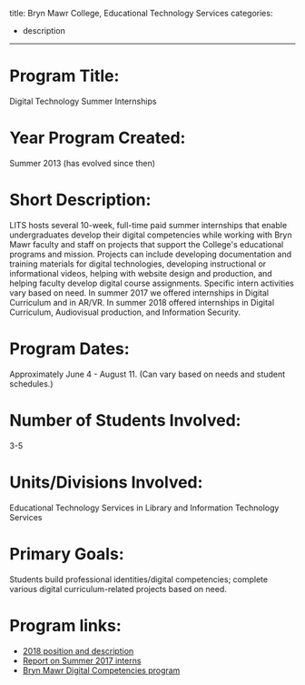 title: Bryn Mawr College, Educational Technology Services
categories:
  - description
---


# Program Title: 
Digital Technology Summer Internships

# Year Program Created: 
Summer 2013 (has evolved since then)

# Short Description: 
LITS hosts several 10-week, full-time paid summer internships that enable undergraduates develop their digital competencies while working with Bryn Mawr faculty and staff on projects that support the College's educational programs and mission. Projects can include developing documentation and training materials for digital technologies, developing instructional or informational videos, helping with website design and production, and helping faculty develop digital course assignments. Specific intern activities vary based on need. In summer 2017 we offered internships in Digital Curriculum and in AR/VR. In summer 2018 offered internships in Digital Curriculum, Audiovisual production, and Information Security. 

# Program Dates: 
Approximately June 4 - August 11. (Can vary based on needs and student schedules.)

# Number of Students Involved: 
3-5

# Units/Divisions Involved: 
Educational Technology Services in Library and Information Technology Services

# Primary Goals: 
Students build professional identities/digital competencies; complete various digital curriculum-related projects based on need.

# Program links: 
- [2018 position and description](http://blendedlearning.blogs.brynmawr.edu/technology-bmc-internships-get-paid-to-develop-your-digital-competencies-this-summer/)
- [Report on Summer 2017 interns](http://blendedlearning.blogs.brynmawr.edu/summer-2017-what-our-summer-interns-were-up-to/)
- [Bryn Mawr Digital Competencies program](https://www.brynmawr.edu/digitalcompetencies)
